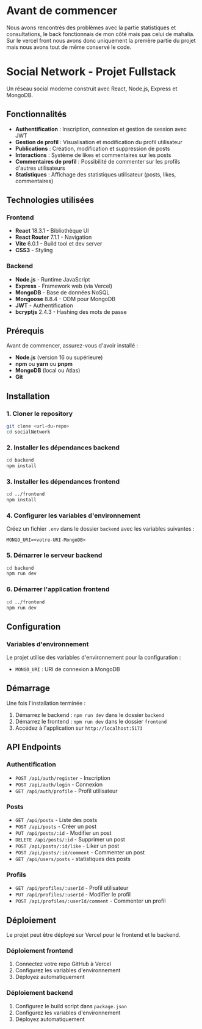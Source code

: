 # Avant de commencer

Nous avons rencontrés des problèmes avec la partie statistiques et consultations, le back fonctionnais de mon côté mais pas celui de mahalia. Sur le vercel front nous avons donc uniquement la premère partie du projet mais nous avons tout de même conservé le code. 

# Social Network - Projet Fullstack

Un réseau social moderne construit avec React, Node.js, Express et MongoDB.

## Fonctionnalités

- **Authentification** : Inscription, connexion et gestion de session avec JWT
- **Gestion de profil** : Visualisation et modification du profil utilisateur
- **Publications** : Création, modification et suppression de posts
- **Interactions** : Système de likes et commentaires sur les posts
- **Commentaires de profil** : Possibilité de commenter sur les profils d'autres utilisateurs
- **Statistiques** : Affichage des statistiques utilisateur (posts, likes, commentaires)

## Technologies utilisées

### Frontend
- **React** 18.3.1 - Bibliothèque UI
- **React Router** 7.1.1 - Navigation
- **Vite** 6.0.1 - Build tool et dev server
- **CSS3** - Styling

### Backend
- **Node.js** - Runtime JavaScript
- **Express** - Framework web (via Vercel)
- **MongoDB** - Base de données NoSQL
- **Mongoose** 8.8.4 - ODM pour MongoDB
- **JWT** - Authentification
- **bcryptjs** 2.4.3 - Hashing des mots de passe

## Prérequis

Avant de commencer, assurez-vous d'avoir installé :

- **Node.js** (version 16 ou supérieure)
- **npm** ou **yarn** ou **pnpm**
- **MongoDB** (local ou Atlas)
- **Git**

## Installation

### 1. Cloner le repository

```bash
git clone <url-du-repo>
cd socialNetwork
```

### 2. Installer les dépendances backend

```bash
cd backend
npm install
```

### 3. Installer les dépendances frontend

```bash
cd ../frontend
npm install
```

### 4. Configurer les variables d'environnement

Créez un fichier `.env` dans le dossier `backend` avec les variables suivantes :

```env
MONGO_URI=<votre-URI-MongoDB>
```

### 5. Démarrer le serveur backend

```bash
cd backend
npm run dev
```

### 6. Démarrer l'application frontend

```bash
cd ../frontend
npm run dev
```

## Configuration

### Variables d'environnement

Le projet utilise des variables d'environnement pour la configuration :

- `MONGO_URI` : URI de connexion à MongoDB

## Démarrage

Une fois l'installation terminée :

1. Démarrez le backend : `npm run dev` dans le dossier `backend`
2. Démarrez le frontend : `npm run dev` dans le dossier `frontend`
3. Accédez à l'application sur `http://localhost:5173`

## API Endpoints

### Authentification
- `POST /api/auth/register` - Inscription
- `POST /api/auth/login` - Connexion
- `GET /api/auth/profile` - Profil utilisateur

### Posts
- `GET /api/posts` - Liste des posts
- `POST /api/posts` - Créer un post
- `PUT /api/posts/:id` - Modifier un post
- `DELETE /api/posts/:id` - Supprimer un post
- `POST /api/posts/:id/like` - Liker un post
- `POST /api/posts/:id/comment` - Commenter un post
- `GET /api/users/posts` - statistiques des posts

### Profils
- `GET /api/profiles/:userId` - Profil utilisateur
- `PUT /api/profiles/:userId` - Modifier le profil
- `POST /api/profiles/:userId/comment` - Commenter un profil

## Déploiement

Le projet peut être déployé sur Vercel pour le frontend et le backend.

### Déploiement frontend 
1. Connectez votre repo GitHub à Vercel
2. Configurez les variables d'environnement
3. Déployez automatiquement

### Déploiement backend 
1. Configurez le build script dans `package.json`
2. Configurez les variables d'environnement
3. Déployez automatiquement
